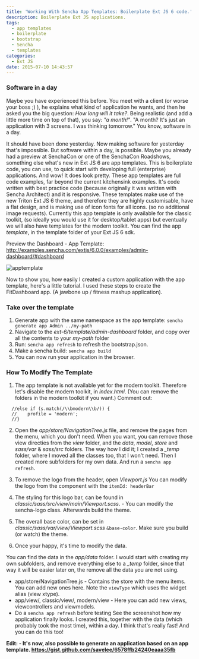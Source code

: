 ```yaml
---
title: 'Working With Sencha App Templates: Boilerplate Ext JS 6 code.'
description: Boilerplate Ext JS applications.
tags:
  - app templates
  - boilerplate
  - bootstrap
  - Sencha
  - templates
categories:
  - Ext JS
date: 2015-07-10 14:43:57
---
```


### Software in a day 

Maybe you have experienced this before. You meet with a client (or worse your boss ;) ), he explains what kind of application he wants, and then he asked you the big question: *How long will it take?*. Being realistic (and add a little more time on top of that), you say: *"a month!"*. "A month? It's just an application with 3 screens. I was thinking tomorrow." You know, software in a day.
<!--more-->

It should have been done yesterday. Now making software for yesterday that's impossible. But software within a day, is possible. Maybe you already had a preview at SenchaCon or one of the SenchaCon Roadshows, something else what's new in Ext JS 6 are app templates. This is boilerplate code, you can use, to quick start with developing full (enterprise) applications. And wow! It does look pretty. These app templates are full code examples, far beyond the current kitchensink examples. It's code written with best practice code (because originally it was written with Sencha Architect) and it is responsive. These templates make use of the new Triton Ext JS 6 theme, and therefore they are highly customisable, have a flat design, and is making use of icon fonts for all icons. (so no additional image requests). Currently this app template is only available for the classic toolkit, (so ideally you would use it for desktop/tablet apps) but eventually we will also have templates for the modern toolkit. You can find the app *template*, in the template folder of your Ext JS 6 sdk. 

Preview the Dashboard - App Template: http://examples.sencha.com/extjs/6.0.0/examples/admin-dashboard/#dashboard 

![apptemplate](/images/apptemplate-500x270.png) 

Now to show you, how easily I created a custom application with the app template, here's a little tutorial. I used these steps to create the FitDashboard app. (A jawbone up / fitness mashup application). 

### Take over the template 

1. Generate app with the same namespace as the app template: `sencha generate app Admin ../my-path` 
2. Navigate to the *ext-6/template/admin-dashboard* folder, and copy over all the contents to your *my-path* folder 
3. Run: `sencha app refresh` to refresh the bootstrap.json. 
4. Make a sencha build: `sencha app build` 
5. You can now run your application in the browser. 

### How To Modify The Template 

1. The app template is not available yet for the modern toolkit. Therefore let's disable the modern toolkit, in *index.html*. (You can remove the folders in the modern toolkit if you want.) Comment out:

```
  //else if (s.match(/\\bmodern\\b/)) {
  //    profile = 'modern';
  //}
```

2. Open the *app/store/NavigationTree.js* file, and remove the pages from the menu, which you don't need. When you want, you can remove those view directies from the *view* folder, and the *data*, *model*, *store* and *sass/var* & *sass/src* folders. The way how I did it; I created a *_temp* folder, where I moved all the classes too, that I won't need. Then I created more subfolders for my own data. And run a `sencha app refresh`. 

3. To remove the logo from the header, open *Viewport.js* You can modify the logo from the component with the `itemId: headerBar` 

4. The styling for this logo bar, can be found in *classic/sass/src/view/main/Viewport.scss*. - You can modify the sencha-logo class. Afterwards build the theme. 

5. The overall base color, can be set in *classic/sass/var/view/Viewport.scss* `&base-color`. Make sure you build (or watch) the theme. 

6. Once your happy, it's time to modify the data. 

You can find the data in the *app/data* folder. I would start with creating my own subfolders, and remove everything else to a *_temp* folder, since that way it will be easier later on, the remove all the data you are not using. 
* app/store/NavigationTree.js - Contains the store with the menu items. You can add new ones here. Note the `viewType` which uses the widget alias (view xtype). 
* app/view/, classic/view/, modern/view - Here you can add new views, viewcontrollers and viewmodels. 
* Do a `sencha app refresh` before testing See the screenshot how my application finally looks. I created this, together with the data (which probably took the most time), within a day. I think that's really fast! And you can do this too!

**Edit: - It's now, also possible to generate an application based on an app template. https://gist.github.com/savelee/6578ffb24240eaaa35fb**